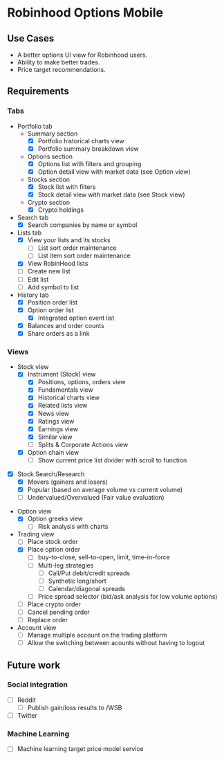 # Robinhood Options Mobile

## Use Cases
- A better options UI view for Robinhood users.
- Ability to make better trades.
- Price target recommendations. 

## Requirements

### Tabs

- Portfolio tab
  - Summary section
    - [x] Portfolio historical charts view
    - [x] Portfolio summary breakdown view
  - Options section
    - [x] Options list with filters and grouping
    - [x] Option detail view with market data (see Option view)
  - Stocks section
    - [x] Stock list with filters
    - [x] Stock detail view with market data (see Stock view)
  - Crypto section
    - [x] Crypto holdings
- Search tab
  - [x] Search companies by name or symbol
- Lists tab
  - [x] View your lists and its stocks
    - [ ] List sort order maintenance
    - [ ] List item sort order maintenance
  - [x] View RobinHood lists
  - [ ] Create new list
  - [ ] Edit list
  - [ ] Add symbol to list
- History tab
  - [x] Position order list
  - [x] Option order list
    - [x] Integrated option event list
  - [x] Balances and order counts
  - [x] Share orders as a link

### Views

- Stock view
  - [x] Instrument (Stock) view
    - [x] Positions, options, orders view
    - [x] Fundamentals view
    - [x] Historical charts view
    - [x] Related lists view
    - [x] News view
    - [x] Ratings view
    - [x] Earnings view
    - [x] Similar view
    - [ ] Splits & Corporate Actions view
  - [x] Option chain view
    - [ ] Show current price list divider with scroll to function
- [x] Stock Search/Research
  - [x] Movers (gainers and losers)
  - [x] Popular (based on average volume vs current volume)
  - [ ] Undervalued/Overvalued (Fair value evaluation)
- Option view
  - [x] Option greeks view
    - [ ] Risk analysis with charts
- Trading view
  - [ ] Place stock order
  - [x] Place option order
    - [ ] buy-to-close, sell-to-open, limit, time-in-force
    - [ ] Multi-leg strategies
      - [ ] Call/Put debit/credit spreads
      - [ ] Synthetic long/short
      - [ ] Calendar/diagonal spreads
    - [ ] Price spread selector (bid/ask analysis for low volume options)
  - [ ] Place crypto order
  - [ ] Cancel pending order
  - [ ] Replace order
- Account view
  - [ ] Manage multiple account on the trading platform
  - [ ] Allow the switching between acounts without having to logout

## Future work

### Social integration
  - [ ] Reddit
    - [ ] Publish gain/loss results to /WSB
  - [ ] Twitter
### Machine Learning
  - [ ] Machine learning target price model service
